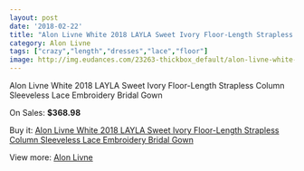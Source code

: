 ```yaml
---
layout: post
date: '2018-02-22'
title: "Alon Livne White 2018 LAYLA Sweet Ivory Floor-Length Strapless Column Sleeveless Lace Embroidery Bridal Gown"
category: Alon Livne
tags: ["crazy","length","dresses","lace","floor"]
image: http://img.eudances.com/23263-thickbox_default/alon-livne-white-2018-layla-sweet-ivory-floor-length-strapless-column-sleeveless-lace-embroidery-bridal-gown.jpg
---
```

Alon Livne White 2018 LAYLA Sweet Ivory Floor-Length Strapless Column Sleeveless Lace Embroidery Bridal Gown

On Sales: **$368.98**
<a href="https://www.eudances.com/en/alon-livne/7488-alon-livne-white-2018-layla-sweet-ivory-floor-length-strapless-column-sleeveless-lace-embroidery-bridal-gown.html"><amp-img layout="responsive" width="600" height="600" src="//img.eudances.com/23263-thickbox_default/alon-livne-white-2018-layla-sweet-ivory-floor-length-strapless-column-sleeveless-lace-embroidery-bridal-gown.jpg" alt="Alon Livne White 2018 LAYLA Sweet Ivory Floor-Length Strapless Column Sleeveless Lace Embroidery Bridal Gown 0" /></a>
<a href="https://www.eudances.com/en/alon-livne/7488-alon-livne-white-2018-layla-sweet-ivory-floor-length-strapless-column-sleeveless-lace-embroidery-bridal-gown.html"><amp-img layout="responsive" width="600" height="600" src="//img.eudances.com/23265-thickbox_default/alon-livne-white-2018-layla-sweet-ivory-floor-length-strapless-column-sleeveless-lace-embroidery-bridal-gown.jpg" alt="Alon Livne White 2018 LAYLA Sweet Ivory Floor-Length Strapless Column Sleeveless Lace Embroidery Bridal Gown 1" /></a>
<a href="https://www.eudances.com/en/alon-livne/7488-alon-livne-white-2018-layla-sweet-ivory-floor-length-strapless-column-sleeveless-lace-embroidery-bridal-gown.html"><amp-img layout="responsive" width="600" height="600" src="//img.eudances.com/23264-thickbox_default/alon-livne-white-2018-layla-sweet-ivory-floor-length-strapless-column-sleeveless-lace-embroidery-bridal-gown.jpg" alt="Alon Livne White 2018 LAYLA Sweet Ivory Floor-Length Strapless Column Sleeveless Lace Embroidery Bridal Gown 2" /></a>

Buy it: [Alon Livne White 2018 LAYLA Sweet Ivory Floor-Length Strapless Column Sleeveless Lace Embroidery Bridal Gown](https://www.eudances.com/en/alon-livne/7488-alon-livne-white-2018-layla-sweet-ivory-floor-length-strapless-column-sleeveless-lace-embroidery-bridal-gown.html "Alon Livne White 2018 LAYLA Sweet Ivory Floor-Length Strapless Column Sleeveless Lace Embroidery Bridal Gown")

View more: [Alon Livne](https://www.eudances.com/en/116-alon-livne "Alon Livne")